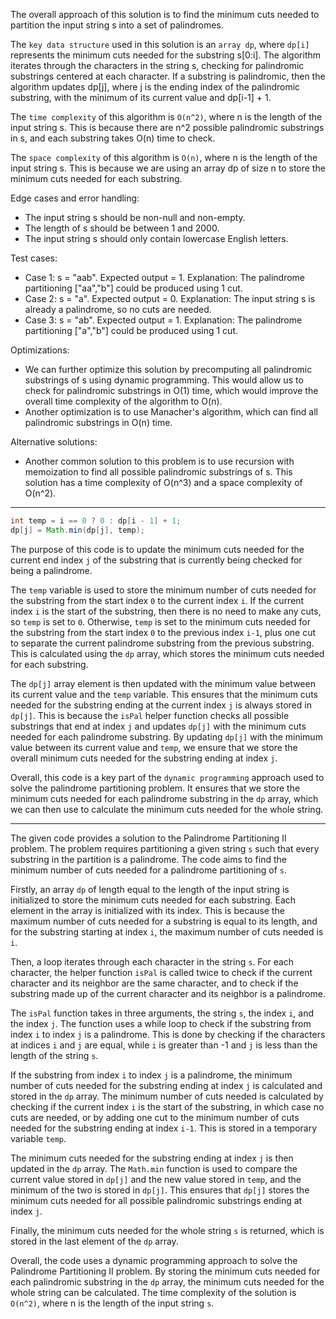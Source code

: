 The overall approach of this solution is to find the minimum cuts needed to partition the input string s into a set of palindromes.

The `key data structure` used in this solution is an `array dp`, where `dp[i]` represents the minimum cuts needed for the substring s[0:i]. The algorithm iterates through the characters in the string s, checking for palindromic substrings centered at each character. If a substring is palindromic, then the algorithm updates dp[j], where j is the ending index of the palindromic substring, with the minimum of its current value and dp[i-1] + 1. 

The `time complexity` of this algorithm is `O(n^2)`, where n is the length of the input string s. This is because there are n^2 possible palindromic substrings in s, and each substring takes O(n) time to check.

The `space complexity` of this algorithm is `O(n)`, where n is the length of the input string s. This is because we are using an array dp of size n to store the minimum cuts needed for each substring.

Edge cases and error handling:
- The input string s should be non-null and non-empty.
- The length of s should be between 1 and 2000.
- The input string s should only contain lowercase English letters.

Test cases:
- Case 1: s = "aab". Expected output = 1. Explanation: The palindrome partitioning ["aa","b"] could be produced using 1 cut.
- Case 2: s = "a". Expected output = 0. Explanation: The input string s is already a palindrome, so no cuts are needed.
- Case 3: s = "ab". Expected output = 1. Explanation: The palindrome partitioning ["a","b"] could be produced using 1 cut.

Optimizations:
- We can further optimize this solution by precomputing all palindromic substrings of s using dynamic programming. This would allow us to check for palindromic substrings in O(1) time, which would improve the overall time complexity of the algorithm to O(n).
- Another optimization is to use Manacher's algorithm, which can find all palindromic substrings in O(n) time.

Alternative solutions:
- Another common solution to this problem is to use recursion with memoization to find all possible palindromic substrings of s. This solution has a time complexity of O(n^3) and a space complexity of O(n^2).

___

```java
int temp = i == 0 ? 0 : dp[i - 1] + 1;
dp[j] = Math.min(dp[j], temp);

```

The purpose of this code is to update the minimum cuts needed for the current end index `j` of the substring that is currently being checked for being a palindrome.

The `temp` variable is used to store the minimum number of cuts needed for the substring from the start index `0` to the current index `i`. If the current index `i` is the start of the substring, then there is no need to make any cuts, so `temp` is set to `0`. Otherwise, `temp` is set to the minimum cuts needed for the substring from the start index `0` to the previous index `i-1`, plus one cut to separate the current palindrome substring from the previous substring. This is calculated using the `dp` array, which stores the minimum cuts needed for each substring.

The `dp[j]` array element is then updated with the minimum value between its current value and the `temp` variable. This ensures that the minimum cuts needed for the substring ending at the current index `j` is always stored in `dp[j]`. This is because the `isPal` helper function checks all possible substrings that end at index `j` and updates `dp[j]` with the minimum cuts needed for each palindrome substring. By updating `dp[j]` with the minimum value between its current value and `temp`, we ensure that we store the overall minimum cuts needed for the substring ending at index `j`.

Overall, this code is a key part of the `dynamic programming` approach used to solve the palindrome partitioning problem. It ensures that we store the minimum cuts needed for each palindrome substring in the `dp` array, which we can then use to calculate the minimum cuts needed for the whole string.

___


The given code provides a solution to the Palindrome Partitioning II problem. The problem requires partitioning a given string `s` such that every substring in the partition is a palindrome. The code aims to find the minimum number of cuts needed for a palindrome partitioning of `s`.

Firstly, an array `dp` of length equal to the length of the input string is initialized to store the minimum cuts needed for each substring. Each element in the array is initialized with its index. This is because the maximum number of cuts needed for a substring is equal to its length, and for the substring starting at index `i`, the maximum number of cuts needed is `i`.

Then, a loop iterates through each character in the string `s`. For each character, the helper function `isPal` is called twice to check if the current character and its neighbor are the same character, and to check if the substring made up of the current character and its neighbor is a palindrome.

The `isPal` function takes in three arguments, the string `s`, the index `i`, and the index `j`. The function uses a while loop to check if the substring from index `i` to index `j` is a palindrome. This is done by checking if the characters at indices `i` and `j` are equal, while `i` is greater than -1 and `j` is less than the length of the string `s`.

If the substring from index `i` to index `j` is a palindrome, the minimum number of cuts needed for the substring ending at index `j` is calculated and stored in the `dp` array. The minimum number of cuts needed is calculated by checking if the current index `i` is the start of the substring, in which case no cuts are needed, or by adding one cut to the minimum number of cuts needed for the substring ending at index `i-1`. This is stored in a temporary variable `temp`.

The minimum cuts needed for the substring ending at index `j` is then updated in the `dp` array. The `Math.min` function is used to compare the current value stored in `dp[j]` and the new value stored in `temp`, and the minimum of the two is stored in `dp[j]`. This ensures that `dp[j]` stores the minimum cuts needed for all possible palindromic substrings ending at index `j`.

Finally, the minimum cuts needed for the whole string `s` is returned, which is stored in the last element of the `dp` array.

Overall, the code uses a dynamic programming approach to solve the Palindrome Partitioning II problem. By storing the minimum cuts needed for each palindromic substring in the `dp` array, the minimum cuts needed for the whole string can be calculated. The time complexity of the solution is `O(n^2)`, where n is the length of the input string `s`.
